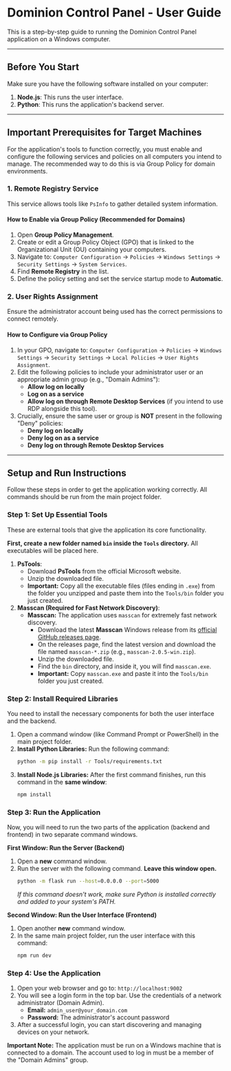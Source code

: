 # Dominion Control Panel - User Guide

This is a step-by-step guide to running the Dominion Control Panel application on a Windows computer.

---

## Before You Start

Make sure you have the following software installed on your computer:
1.  **Node.js**: This runs the user interface.
2.  **Python**: This runs the application's backend server.

---

## Important Prerequisites for Target Machines

For the application's tools to function correctly, you must enable and configure the following services and policies on all computers you intend to manage. The recommended way to do this is via Group Policy for domain environments.

### 1. Remote Registry Service

This service allows tools like `PsInfo` to gather detailed system information.

#### How to Enable via Group Policy (Recommended for Domains)

1.  Open **Group Policy Management**.
2.  Create or edit a Group Policy Object (GPO) that is linked to the Organizational Unit (OU) containing your computers.
3.  Navigate to: `Computer Configuration` -> `Policies` -> `Windows Settings` -> `Security Settings` -> `System Services`.
4.  Find **Remote Registry** in the list.
5.  Define the policy setting and set the service startup mode to **Automatic**.

### 2. User Rights Assignment

Ensure the administrator account being used has the correct permissions to connect remotely.

#### How to Configure via Group Policy

1.  In your GPO, navigate to: `Computer Configuration` -> `Policies` -> `Windows Settings` -> `Security Settings` -> `Local Policies` -> `User Rights Assignment`.
2.  Edit the following policies to include your administrator user or an appropriate admin group (e.g., "Domain Admins"):
    *   **Allow log on locally**
    *   **Log on as a service**
    *   **Allow log on through Remote Desktop Services** (if you intend to use RDP alongside this tool).
3.  Crucially, ensure the same user or group is **NOT** present in the following "Deny" policies:
    *   **Deny log on locally**
    *   **Deny log on as a service**
    *   **Deny log on through Remote Desktop Services**

---

## Setup and Run Instructions

Follow these steps in order to get the application working correctly. All commands should be run from the main project folder.

### Step 1: Set Up Essential Tools

These are external tools that give the application its core functionality.

**First, create a new folder named `bin` inside the `Tools` directory.** All executables will be placed here.

1.  **PsTools**:
    *   Download **PsTools** from the official Microsoft website.
    *   Unzip the downloaded file.
    *   **Important:** Copy all the executable files (files ending in `.exe`) from the folder you unzipped and paste them into the `Tools/bin` folder you just created.
2.  **Masscan (Required for Fast Network Discovery)**:
    *   **Masscan:** The application uses `masscan` for extremely fast network discovery.
        *   Download the latest **Masscan** Windows release from its [official GitHub releases page](https://github.com/robertdavidgraham/masscan/releases).
        *   On the releases page, find the latest version and download the file named `masscan-*.zip` (e.g., `masscan-2.0.5-win.zip`).
        *   Unzip the downloaded file.
        *   Find the `bin` directory, and inside it, you will find `masscan.exe`.
        *   **Important:** Copy `masscan.exe` and paste it into the `Tools/bin` folder you just created.

### Step 2: Install Required Libraries

You need to install the necessary components for both the user interface and the backend.

1.  Open a command window (like Command Prompt or PowerShell) in the main project folder.
2.  **Install Python Libraries:** Run the following command:
    ```bash
    python -m pip install -r Tools/requirements.txt
    ```
3.  **Install Node.js Libraries:** After the first command finishes, run this command in the **same window**:
    ```bash
    npm install
    ```

### Step 3: Run the Application

Now, you will need to run the two parts of the application (backend and frontend) in two separate command windows.

**First Window: Run the Server (Backend)**

1.  Open a **new** command window.
2.  Run the server with the following command. **Leave this window open.**
    ```bash
    python -m flask run --host=0.0.0.0 --port=5000
    ```
    *If this command doesn't work, make sure Python is installed correctly and added to your system's PATH.*

**Second Window: Run the User Interface (Frontend)**

1.  Open another **new** command window.
2.  In the same main project folder, run the user interface with this command:
    ```bash
    npm run dev
    ```

### Step 4: Use the Application

1.  Open your web browser and go to: `http://localhost:9002`
2.  You will see a login form in the top bar. Use the credentials of a network administrator (Domain Admin).
    *   **Email:** `admin_user@your_domain.com`
    *   **Password:** The administrator's account password
3.  After a successful login, you can start discovering and managing devices on your network.

**Important Note:** The application must be run on a Windows machine that is connected to a domain. The account used to log in must be a member of the "Domain Admins" group.
